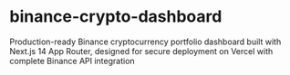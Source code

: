 # binance-crypto-dashboard
Production-ready Binance cryptocurrency portfolio dashboard built with Next.js 14 App Router, designed for secure deployment on Vercel with complete Binance API integration
